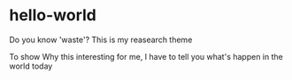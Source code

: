 # hello-world

Do you know 'waste'?
This is my reasearch theme

To show Why this interesting for me, I have to tell you what's happen in the world today
